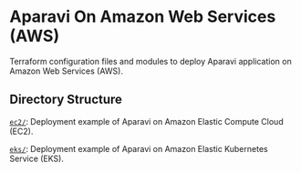 # Aparavi On Amazon Web Services (AWS)

Terraform configuration files and modules to deploy Aparavi application on
Amazon Web Services (AWS).

## Directory Structure

[`ec2/`](ec2/): Deployment example of Aparavi on Amazon Elastic Compute Cloud
(EC2).

[`eks/`](eks/): Deployment example of Aparavi on Amazon Elastic Kubernetes
Service (EKS).
